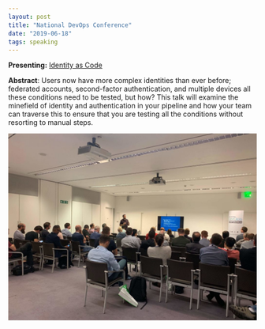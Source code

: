 ```yaml
---
layout: post
title: "National DevOps Conference"
date: "2019-06-18"
tags: speaking
---
```


**Presenting:** [Identity as Code](https://speakerdeck.com/andymarch/identity-as-code)

**Abstract**: Users now have more complex identities than ever before; federated accounts, second-factor authentication, and multiple devices all these conditions need to be tested, but how? This talk will examine the minefield of identity and authentication in your pipeline and how your team can traverse this to ensure that you are testing all the conditions without resorting to manual steps.

![](/assets/img/image_from_ios-3-1024x768.jpg)
